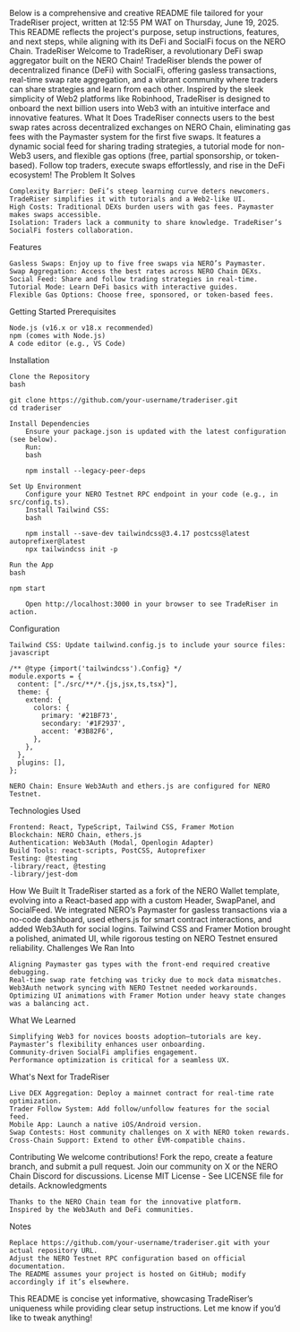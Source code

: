 Below is a comprehensive and creative README file tailored for your TradeRiser project, written at 12:55 PM WAT on Thursday, June 19, 2025. This README reflects the project's purpose, setup instructions, features, and next steps, while aligning with its DeFi and SocialFi focus on the NERO Chain.
TradeRiser
Welcome to TradeRiser, a revolutionary DeFi swap aggregator built on the NERO Chain! TradeRiser blends the power of decentralized finance (DeFi) with SocialFi, offering gasless transactions, real-time swap rate aggregation, and a vibrant community where traders can share strategies and learn from each other. Inspired by the sleek simplicity of Web2 platforms like Robinhood, TradeRiser is designed to onboard the next billion users into Web3 with an intuitive interface and innovative features.
What It Does
TradeRiser connects users to the best swap rates across decentralized exchanges on NERO Chain, eliminating gas fees with the Paymaster system for the first five swaps. It features a dynamic social feed for sharing trading strategies, a tutorial mode for non-Web3 users, and flexible gas options (free, partial sponsorship, or token-based). Follow top traders, execute swaps effortlessly, and rise in the DeFi ecosystem!
The Problem It Solves

    Complexity Barrier: DeFi’s steep learning curve deters newcomers. TradeRiser simplifies it with tutorials and a Web2-like UI.
    High Costs: Traditional DEXs burden users with gas fees. Paymaster makes swaps accessible.
    Isolation: Traders lack a community to share knowledge. TradeRiser’s SocialFi fosters collaboration.

Features

    Gasless Swaps: Enjoy up to five free swaps via NERO’s Paymaster.
    Swap Aggregation: Access the best rates across NERO Chain DEXs.
    Social Feed: Share and follow trading strategies in real-time.
    Tutorial Mode: Learn DeFi basics with interactive guides.
    Flexible Gas Options: Choose free, sponsored, or token-based fees.

Getting Started
Prerequisites

    Node.js (v16.x or v18.x recommended)
    npm (comes with Node.js)
    A code editor (e.g., VS Code)

Installation

    Clone the Repository
    bash

    git clone https://github.com/your-username/traderiser.git
    cd traderiser

    Install Dependencies
        Ensure your package.json is updated with the latest configuration (see below).
        Run:
        bash

        npm install --legacy-peer-deps

    Set Up Environment
        Configure your NERO Testnet RPC endpoint in your code (e.g., in src/config.ts).
        Install Tailwind CSS:
        bash

        npm install --save-dev tailwindcss@3.4.17 postcss@latest autoprefixer@latest
        npx tailwindcss init -p

    Run the App
    bash

    npm start

        Open http://localhost:3000 in your browser to see TradeRiser in action.

Configuration

    Tailwind CSS: Update tailwind.config.js to include your source files:
    javascript

    /** @type {import('tailwindcss').Config} */
    module.exports = {
      content: ["./src/**/*.{js,jsx,ts,tsx}"],
      theme: {
        extend: {
          colors: {
            primary: '#21BF73',
            secondary: '#1F2937',
            accent: '#3B82F6',
          },
        },
      },
      plugins: [],
    };

    NERO Chain: Ensure Web3Auth and ethers.js are configured for NERO Testnet.

Technologies Used

    Frontend: React, TypeScript, Tailwind CSS, Framer Motion
    Blockchain: NERO Chain, ethers.js
    Authentication: Web3Auth (Modal, Openlogin Adapter)
    Build Tools: react-scripts, PostCSS, Autoprefixer
    Testing: @testing
    -library/react, @testing
    -library/jest-dom

How We Built It
TradeRiser started as a fork of the NERO Wallet template, evolving into a React-based app with a custom Header, SwapPanel, and SocialFeed. We integrated NERO’s Paymaster for gasless transactions via a no-code dashboard, used ethers.js for smart contract interactions, and added Web3Auth for social logins. Tailwind CSS and Framer Motion brought a polished, animated UI, while rigorous testing on NERO Testnet ensured reliability.
Challenges We Ran Into

    Aligning Paymaster gas types with the front-end required creative debugging.
    Real-time swap rate fetching was tricky due to mock data mismatches.
    Web3Auth network syncing with NERO Testnet needed workarounds.
    Optimizing UI animations with Framer Motion under heavy state changes was a balancing act.

What We Learned

    Simplifying Web3 for novices boosts adoption—tutorials are key.
    Paymaster’s flexibility enhances user onboarding.
    Community-driven SocialFi amplifies engagement.
    Performance optimization is critical for a seamless UX.

What's Next for TradeRiser

    Live DEX Aggregation: Deploy a mainnet contract for real-time rate optimization.
    Trader Follow System: Add follow/unfollow features for the social feed.
    Mobile App: Launch a native iOS/Android version.
    Swap Contests: Host community challenges on X with NERO token rewards.
    Cross-Chain Support: Extend to other EVM-compatible chains.

Contributing
We welcome contributions! Fork the repo, create a feature branch, and submit a pull request. Join our community on X or the NERO Chain Discord for discussions.
License
MIT License - See LICENSE file for details.
Acknowledgments

    Thanks to the NERO Chain team for the innovative platform.
    Inspired by the Web3Auth and DeFi communities.

Notes

    Replace https://github.com/your-username/traderiser.git with your actual repository URL.
    Adjust the NERO Testnet RPC configuration based on official documentation.
    The README assumes your project is hosted on GitHub; modify accordingly if it’s elsewhere.

This README is concise yet informative, showcasing TradeRiser’s uniqueness while providing clear setup instructions. Let me know if you’d like to tweak anything!